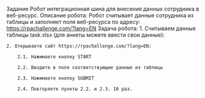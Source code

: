 Задание
Робот интеграционная шина для внесения данных сотрудника в веб-ресурс.
Описание робота:
Робот считывает данные сотрудника из таблицы и заполняет поля веб-ресурса по адресу: https://rpachallenge.com/?lang=EN
Задача робота:
    1. Считываем данные таблицы task.xlsx (для анкеты можете ввести свои данные):

    2. Открываете сайт https://rpachallenge.com/?lang=EN:

        2.1. Нажимаете кнопку START

        2.2. Вводите в поля соответствующие данные из таблицы

        2.3. Нажимаете кнопку SUBMIT

        2.4. Повторяете пункты 2.2. и 2.3. 10 раз.




